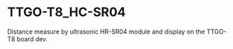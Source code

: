 # TTGO-T8_HC-SR04
Distance measure by ultrasonic HR-SR04 module and display on the TTGO-T8 board dev.
